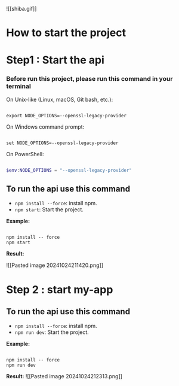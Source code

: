 ![[shiba.gif]]
# How to start the project 


# Step1 : Start the api  

### Before run this project, please run this command in your terminal

On Unix-like (Linux, macOS, Git bash, etc.):
  
```Unix

export NODE_OPTIONS=--openssl-legacy-provider

```

On Windows command prompt:
  
```Windows command prompt

set NODE_OPTIONS=--openssl-legacy-provider

```

On PowerShell:

```PowerShell

$env:NODE_OPTIONS = "--openssl-legacy-provider"

```

## To run the api use this command

  
- `npm install --force`: install npm.
- `npm start`: Start the project.

**Example:**

  
```command Prompt

npm install -- force
npm start

```

  

**Result:**

![[Pasted image 20241024211420.png]]


# Step 2 : start my-app
  

## To run the api use this command

  
- `npm install --force`: install npm.
- `npm run dev`: Start the project.

**Example:**

  
```command Prompt

npm install -- force
npm run dev

```

**Result:**
![[Pasted image 20241024212313.png]]